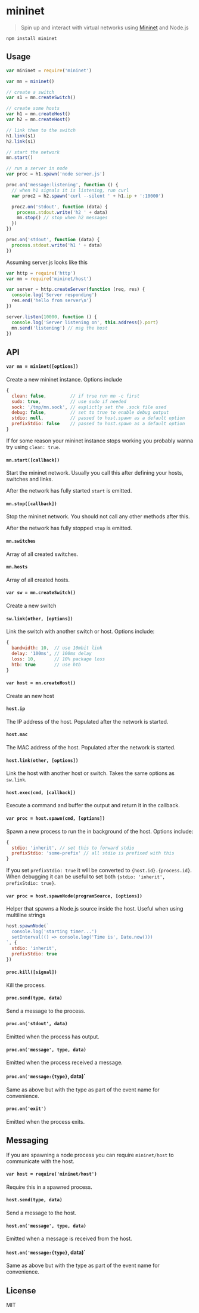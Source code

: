 # mininet

> Spin up and interact with virtual networks using
> [Mininet](http://mininet.org/) and Node.js

```
npm install mininet
```

## Usage

``` js
var mininet = require('mininet')

var mn = mininet()

// create a switch
var s1 = mn.createSwitch()

// create some hosts
var h1 = mn.createHost()
var h2 = mn.createHost()

// link them to the switch
h1.link(s1)
h2.link(s1)

// start the network
mn.start()

// run a server in node
var proc = h1.spawn('node server.js')

proc.on('message:listening', function () {
  // when h1 signals it is listening, run curl
  var proc2 = h2.spawn('curl --silent ' + h1.ip + ':10000')

  proc2.on('stdout', function (data) {
    process.stdout.write('h2 ' + data)
    mn.stop() // stop when h2 messages
  })
})

proc.on('stdout', function (data) {
  process.stdout.write('h1 ' + data)
})

```

Assuming server.js looks like this

``` js
var http = require('http')
var mn = require('mininet/host')

var server = http.createServer(function (req, res) {
  console.log('Server responding')
  res.end('hello from server\n')
})

server.listen(10000, function () {
  console.log('Server listening on', this.address().port)
  mn.send('listening') // msg the host
})
```

## API

#### `var mn = mininet([options])`

Create a new mininet instance. Options include

``` js
{
  clean: false,         // if true run mn -c first
  sudo: true,           // use sudo if needed 
  sock: '/tmp/mn.sock', // explictly set the .sock file used
  debug: false,         // set to true to enable debug output
  stdio: null,          // passed to host.spawn as a default option
  prefixStdio: false    // passed to host.spawn as a default option
}
```

If for some reason your mininet instance stops working
you probably wanna try using `clean: true`.

#### `mn.start([callback])`

Start the mininet network. Usually you call this
after defining your hosts, switches and links.

After the network has fully started `start` is emitted.

#### `mn.stop([callback])`

Stop the mininet network. You should not call
any other methods after this.

After the network has fully stopped `stop` is emitted.

#### `mn.switches`

Array of all created switches.

#### `mn.hosts`

Array of all created hosts.

#### `var sw = mn.createSwitch()`

Create a new switch

#### `sw.link(other, [options])`

Link the switch with another switch or host.
Options include:

``` js
{
  bandwidth: 10,  // use 10mbit link
  delay: '100ms', // 100ms delay
  loss: 10,       // 10% package loss
  htb: true       // use htb
}
```

#### `var host = mn.createHost()`

Create an new host

#### `host.ip`

The IP address of the host. Populated after the network is started.

#### `host.mac`

The MAC address of the host. Populated after the network is started.

#### `host.link(other, [options])`

Link the host with another host or switch.
Takes the same options as `sw.link`.

#### `host.exec(cmd, [callback])`

Execute a command and buffer the output and return it in the callback.

#### `var proc = host.spawn(cmd, [options])`

Spawn a new process to run the in background of the host.
Options include:

``` js
{
  stdio: 'inherit', // set this to forward stdio
  prefixStdio: 'some-prefix' // all stdio is prefixed with this
}
```

If you set `prefixStdio: true` it will be converted to `{host.id}.{process.id}`.
When debugging it can be useful to set both `{stdio: 'inherit', prefixStdio: true}`.

#### `var proc = host.spawnNode(programSource, [options])`

Helper that spawns a Node.js source inside the host. Useful when using multiline strings

``` js
host.spawnNode(`
  console.log('starting timer...')
  setInterval(() => console.log('Time is', Date.now()))
`, {
  stdio: 'inherit',
  prefixStdio: true
})
```

#### `proc.kill([signal])`

Kill the process.

#### `proc.send(type, data)`

Send a message to the process.

#### `proc.on('stdout', data)`

Emitted when the process has output.

#### `proc.on('message', type, data)`

Emitted when the process received a message.

#### `proc.on('message:{type}`, data)`

Same as above but with the type as part of the event name
for convenience.

#### `proc.on('exit')`

Emitted when the process exits.

## Messaging

If you are spawning a node process you can require `mininet/host`
to communicate with the host.

#### `var host = require('mininet/host')`

Require this in a spawned process.

#### `host.send(type, data)`

Send a message to the host.

#### `host.on('message', type, data)`

Emitted when a message is received from the host.

#### `host.on('message:{type}`, data)`

Same as above but with the type as part of the event name
for convenience.

## License

MIT
